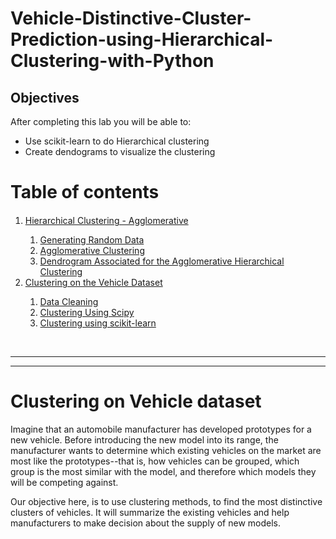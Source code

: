 # Vehicle-Distinctive-Cluster-Prediction-using-Hierarchical-Clustering-with-Python



## Objectives

After completing this lab you will be able to:

*   Use scikit-learn to do Hierarchical clustering
*   Create dendograms to visualize the clustering

<h1>Table of contents</h1>

<div class="alert alert-block alert-info" style="margin-top: 20px">
    <ol>
        <li><a href="https://#hierarchical_agglomerative">Hierarchical Clustering - Agglomerative</a></li>
            <ol>
                <li><a href="https://#generating_data">Generating Random Data</a></li>
                <li><a href="https://#agglomerative_clustering">Agglomerative Clustering</a></li>
                <li><a href="https://#dendrogram">Dendrogram Associated for the Agglomerative Hierarchical Clustering</a></li>
            </ol>            
        <li><a href="https://#clustering_vehicle_dataset">Clustering on the Vehicle Dataset</a></li>
            <ol>
                <li><a href="https://#data_cleaning">Data Cleaning</a></li>
                <li><a href="https://#clustering_using_scipy">Clustering Using Scipy</a></li>
                <li><a href="https://#clustering_using_skl">Clustering using scikit-learn</a></li>
            </ol>
    </ol>
</div>
<br>
<hr>


<hr>
<h1 id="clustering_vehicle_dataset">Clustering on Vehicle dataset</h1>

Imagine that an automobile manufacturer has developed prototypes for a new vehicle. Before introducing the new model into its range, the manufacturer wants to determine which existing vehicles on the market are most like the prototypes--that is, how vehicles can be grouped, which group is the most similar with the model, and therefore which models they will be competing against.

Our objective here, is to use clustering methods, to find the most distinctive clusters of vehicles. It will summarize the existing vehicles and help manufacturers to make decision about the supply of new models.
